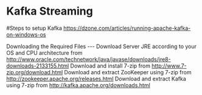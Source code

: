 # Kafka Streaming 

#Steps to setup Kafka 
  https://dzone.com/articles/running-apache-kafka-on-windows-os

  Downloading the Required Files ---
  Download Server JRE according to your OS and CPU architecture from http://www.oracle.com/technetwork/java/javase/downloads/jre8-downloads-2133155.html
  Download and install 7-zip from http://www.7-zip.org/download.html
  Download and extract ZooKeeper using 7-zip from http://zookeeper.apache.org/releases.html
  Download and extract Kafka using 7-zip from http://kafka.apache.org/downloads.html


